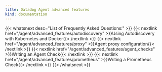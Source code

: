 ```yaml
---
title: Datadog Agent advanced features
kind: documentation
---
```


{{< whatsnext desc="List of Frequently Asked Questions:" >}}
    {{< nextlink href="/agent/advanced_features/autodiscovery" >}}Using Autodiscovery with Kubernetes and Docker{{< /nextlink >}}
    {{< nextlink href="/agent/advanced_features/proxy" >}}Agent proxy configuration{{< /nextlink >}}
    {{< nextlink href="/agent/advanced_features/agent_checks" >}}Writing an Agent Check{{< /nextlink >}}
    {{< nextlink href="/agent/advanced_features/prometheus" >}}Writing a Prometheus Check{{< /nextlink >}}
{{< /whatsnext >}}
